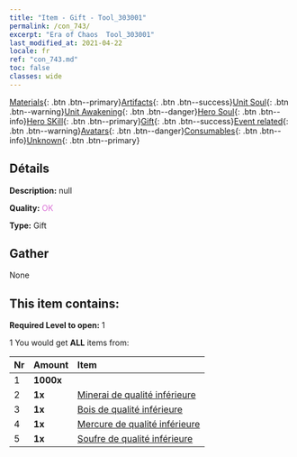 ```yaml
---
title: "Item - Gift - Tool_303001"
permalink: /con_743/
excerpt: "Era of Chaos  Tool_303001"
last_modified_at: 2021-04-22
locale: fr
ref: "con_743.md"
toc: false
classes: wide
---
```

 [Materials](/ItemsFR/){: .btn .btn--primary}[Artifacts](/ItemsFR/Artifacts/){: .btn .btn--success}[Unit Soul](/ItemsFR/UnitSoul/){: .btn .btn--warning}[Unit Awakening](/ItemsFR/UnitAwakening/){: .btn .btn--danger}[Hero Soul](/ItemsFR/HeroSoul/){: .btn .btn--info}[Hero SKill](/ItemsFR/HeroSkill/){: .btn .btn--primary}[Gift](/ItemsFR/Gift/){: .btn .btn--success}[Event related](/ItemsFR/Events/){: .btn .btn--warning}[Avatars](/ItemsFR/Avatars/){: .btn .btn--danger}[Consumables](/ItemsFR/Consumables/){: .btn .btn--info}[Unknown](/ItemsFR/Unknown/){: .btn .btn--primary}

## Détails
 **Description:** null

 **Quality:** <span style="color: #DA70D6">OK</span>

 **Type:** Gift

## Gather

  None

## This item contains:

 **Required Level to open:** 1

 1 You would get **ALL** items  from:

  | Nr | Amount |     Item    |
  |:---|:-------|:------------|
  | 1 |  **1000x** | <i class="fas fa-coins"/> |  | 
  | 2 |  **1x** | [Minerai de qualité inférieure](/fr/Items/mat_1/) |  | 
  | 3 |  **1x** | [Bois de qualité inférieure](/fr/Items/mat_1/) |  | 
  | 4 |  **1x** | [Mercure de qualité inférieure](/fr/Items/mat_2/) |  | 
  | 5 |  **1x** | [Soufre de qualité inférieure](/fr/Items/mat_3/) |  | 
